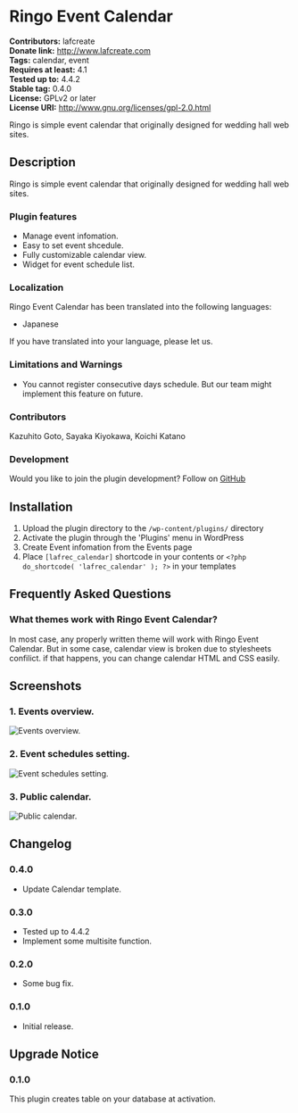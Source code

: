 # Ringo Event Calendar #
**Contributors:** lafcreate  
**Donate link:** http://www.lafcreate.com  
**Tags:** calendar, event  
**Requires at least:** 4.1  
**Tested up to:** 4.4.2  
**Stable tag:** 0.4.0  
**License:** GPLv2 or later  
**License URI:** http://www.gnu.org/licenses/gpl-2.0.html  

Ringo is simple event calendar that originally designed for wedding hall web sites.

## Description ##

Ringo is simple event calendar that originally designed for wedding hall web sites.

### Plugin features ###

* Manage event infomation.
* Easy to set event shcedule.
* Fully customizable calendar view.
* Widget for event schedule list.

### Localization ###

Ringo Event Calendar has been translated into the following languages:

* Japanese

If you have translated into your language, please let us.

### Limitations and Warnings ###

* You cannot register consecutive days schedule. But our team might implement this feature on future.

### Contributors ###

Kazuhito Goto, Sayaka Kiyokawa, Koichi Katano

### Development ###

Would you like to join the plugin development?
Follow on [GitHub](https://github.com/lafcre8/ringo-event-calendar)

## Installation ##

1. Upload the plugin directory to the `/wp-content/plugins/` directory
2. Activate the plugin through the 'Plugins' menu in WordPress
3. Create Event infomation from the Events page
4. Place `[lafrec_calendar]` shortcode in your contents or `<?php do_shortcode( 'lafrec_calendar' ); ?>` in your templates

## Frequently Asked Questions ##

### What themes work with Ringo Event Calendar? ###

In most case, any properly written theme will work with Ringo Event Calendar.
But in some case, calendar view is broken due to stylesheets confilict.
if that happens, you can change calendar HTML and CSS easily.

## Screenshots ##

### 1. Events overview. ###
![Events overview.](http://s.wordpress.org/extend/plugins/ringo-event-calendar/screenshot-1.png)

### 2. Event schedules setting. ###
![Event schedules setting.](http://s.wordpress.org/extend/plugins/ringo-event-calendar/screenshot-2.png)

### 3. Public calendar. ###
![Public calendar.](http://s.wordpress.org/extend/plugins/ringo-event-calendar/screenshot-3.png)


## Changelog ##

### 0.4.0 ###
* Update Calendar template.

### 0.3.0 ###
* Tested up to 4.4.2
* Implement some multisite function.

### 0.2.0 ###
* Some bug fix.

### 0.1.0 ###
* Initial release.

## Upgrade Notice ##

### 0.1.0 ###
This plugin creates table on your database at activation.
